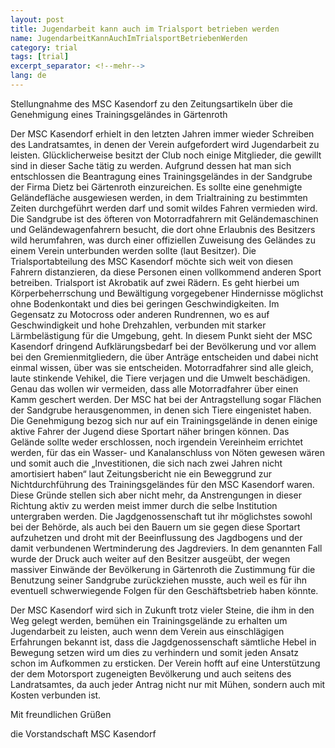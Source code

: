 ```yaml
---
layout: post
title: Jugendarbeit kann auch im Trialsport betrieben werden
name: JugendarbeitKannAuchImTrialsportBetriebenWerden
category: trial
tags: [trial]
excerpt_separator: <!--mehr-->
lang: de
---
```


Stellungnahme des MSC Kasendorf zu den Zeitungsartikeln über die Genehmigung eines Trainingsgeländes in Gärtenroth

<!--mehr-->

Der MSC Kasendorf erhielt in den letzten Jahren immer wieder Schreiben des Landratsamtes, in denen der Verein aufgefordert wird Jugendarbeit zu leisten. Glücklicherweise besitzt der Club noch einige Mitglieder, die gewillt sind in dieser Sache tätig zu werden. Aufgrund dessen hat man sich entschlossen die Beantragung eines Trainingsgeländes in der Sandgrube der Firma Dietz bei Gärtenroth einzureichen. Es sollte eine genehmigte Geländefläche ausgewiesen werden, in dem Trialtraining zu bestimmten Zeiten durchgeführt werden darf und somit wildes Fahren vermieden wird. Die Sandgrube ist des öfteren von Motorradfahrern mit Geländemaschinen und Geländewagenfahrern besucht, die dort ohne Erlaubnis des Besitzers wild herumfahren, was durch einer offiziellen Zuweisung des Geländes zu einem Verein unterbunden werden sollte (laut Besitzer). Die Trialsportabteilung des MSC Kasendorf möchte sich weit von diesen Fahrern distanzieren, da diese Personen einen vollkommend anderen Sport betreiben. Trialsport ist Akrobatik auf zwei Rädern. Es geht hierbei um Körperbeherrschung und Bewältigung vorgegebener Hindernisse möglichst ohne Bodenkontakt und dies bei geringen Geschwindigkeiten. Im Gegensatz zu Motocross oder anderen Rundrennen, wo es auf Geschwindigkeit und hohe Drehzahlen, verbunden mit starker Lärmbelästigung für die Umgebung, geht. In diesem Punkt sieht der MSC Kasendorf dringend Aufklärungsbedarf bei der Bevölkerung und vor allem bei den Gremienmitgliedern, die über Anträge entscheiden und dabei nicht einmal wissen, über was sie entscheiden. Motorradfahrer sind alle gleich, laute stinkende Vehikel, die Tiere verjagen und die Umwelt beschädigen. Genau das wollen wir vermeiden, dass alle Motorradfahrer über einen Kamm geschert werden. Der MSC hat bei der Antragstellung sogar Flächen der Sandgrube herausgenommen, in denen sich Tiere eingenistet haben. Die Genehmigung bezog sich nur auf ein Trainingsgelände in denen einige aktive Fahrer der Jugend diese Sportart näher bringen können. Das Gelände sollte weder erschlossen, noch irgendein Vereinheim errichtet werden, für das ein Wasser- und Kanalanschluss von Nöten gewesen wären und somit auch die „Investitionen, die sich nach zwei Jahren nicht amortisiert haben“ laut Zeitungsbericht nie ein Beweggrund zur Nichtdurchführung des Trainingsgeländes für den MSC Kasendorf waren. Diese Gründe stellen sich aber nicht mehr, da Anstrengungen in dieser Richtung aktiv zu werden meist immer durch die selbe Institution untergraben werden. Die Jagdgenossenschaft tut ihr möglichstes sowohl bei der Behörde, als auch bei den Bauern um sie gegen diese Sportart aufzuhetzen und droht mit der Beeinflussung des Jagdbogens und der damit verbundenen Wertminderung des Jagdreviers. In dem genannten Fall wurde der Druck auch weiter auf den Besitzer ausgeübt, der wegen massiver Einwände der Bevölkerung in Gärtenroth die Zustimmung für die Benutzung seiner Sandgrube zurückziehen musste, auch weil es für ihn eventuell schwerwiegende Folgen für den Geschäftsbetrieb haben könnte.

Der MSC Kasendorf wird sich in Zukunft trotz vieler Steine, die ihm in den Weg gelegt werden, bemühen ein Trainingsgelände zu erhalten um Jugendarbeit zu leisten, auch wenn dem Verein aus einschlägigen Erfahrungen bekannt ist, dass die Jagdgenossenschaft sämtliche Hebel in Bewegung setzen wird um dies zu verhindern und somit jeden Ansatz schon im Aufkommen zu ersticken. Der Verein hofft auf eine Unterstützung der dem Motorsport zugeneigten Bevölkerung und auch seitens des Landratsamtes, da auch jeder Antrag nicht nur mit Mühen, sondern auch mit Kosten verbunden ist.

Mit freundlichen Grüßen

die Vorstandschaft MSC Kasendorf
